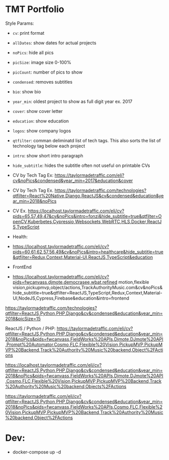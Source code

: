 # TMT Portfolio

Style Params:
- `cv`: print format
- `allDates`: show dates for actual projects
- `noPics`: hide all pics
- `picSize`: image size 0-100% 
- `picCount`: number of pics to show 
- `condensed`: removes subtitles
- `bio`: show bio
- `year_min`: oldest project to show as full digit year ex. 2017
- `cover`: show cover letter
- `education`: show education
- `logos`: show company logos
- `qtfilter`: comman deliminatd list of tech tags. This also sorts the list of technology tag below each project
- `intro`: show short intro paragraph
- `hide_subtitle`: hides the subtitle often not useful on printable CVs

- CV by Tech Tag
Ex: https://taylormadetraffic.com/eli?cv&noPics&condensed&year_min=2017&education&cover

- CV by Tech Tag
Ex. https://taylormadetraffic.com/technologies?qtfilter=React%20Native,Django,ReactJS&cv&condensed&education&year_min=2018&noPics


- CV
Ex. https://localhost.taylormadetraffic.com/eli/cv?pids=65,57,49,47&cv&noPics&intro=fonzi&hide_subtitle=true&qtfilter=OpenCV,Kuberbetes,Cypressio,Websockets,WebRTC,HLS,Docker,ReactJS,TypeScript

- Health: 
- https://localhost.taylormadetraffic.com/eli/cv?pids=60,61,62,57,56,49&cv&noPics&intro=healthcare&hide_subtitle=true&qtfilter=Redux,Context,Material-UI,ReactJS,TypeScript&education


- FrontEnd
- https://localhost.taylormadetraffic.com/eli/cv?pids=fwcanvass,djmote,democrasee,wbat,refined motion,flexible vision,pickupmvp,object/actions,TrackAuthorityMusic.com&cv&noPics&hide_subtitle=true&qtfilter=ReactJS,TypeScript,Redux,Context,Material-UI,NodeJS,Cypress,Firebase&education&intro=frontend


https://taylormadetraffic.com/technologies?qtfilter=ReactJS,Python,PHP,Django&cv&condensed&education&year_min=2018&picSize=15


ReactJS / Python / PHP:
https://taylormadetraffic.com/eli/cv?qtfilter=ReactJS,Python,PHP,Django&cv&condensed&education&year_min=2018&noPics&pids=fwcanvass,FieldWorks%20APIs,Djmote,DJmote%20API,Prompt%20Automator,Cosmo,FLC,Flexible%20Vision,PickupMVP,PickupMVP%20Backend,Track%20Authority%20Music%20backend,Object%2FActions


https://localhost.taylormadetraffic.com/eli/cv?qtfilter=ReactJS,Python,PHP,Django&cv&condensed&education&year_min=2018&noPics&pids=fwcanvass,FieldWorks%20APIs,Djmote,DJmote%20API,Cosmo,FLC,Flexible%20Vision,PickupMVP,PickupMVP%20Backend,Track%20Authority%20Music%20backend,Objects%2FActions


https://taylormadetraffic.com/eli/cv?qtfilter=ReactJS,Python,PHP,Django&cv&condensed&education&year_min=2018&noPics&pids=fwcanvass,FieldWorks%20APIs,Cosmo,FLC,Flexible%20Vision,PickupMVP,PickupMVP%20Backend,Track%20Authority%20Music%20backend,Object%2FActions

# Dev:
- docker-compose up -d